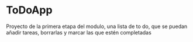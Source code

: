 # ToDoApp
Proyecto de la primera etapa del modulo, una lista de to do, que se puedan añadir tareas, borrarlas y marcar las que estén completadas
